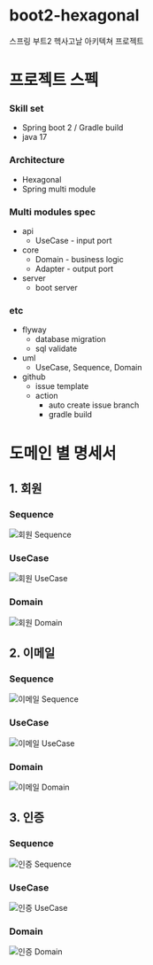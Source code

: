 # boot2-hexagonal
스프링 부트2 헥사고날 아키텍쳐 프로젝트

# 프로젝트 스펙
### Skill set
  * Spring boot 2 / Gradle build
  * java 17

### Architecture
  * Hexagonal
  * Spring multi module

### Multi modules spec
  * api
    * UseCase - input port
  * core
    * Domain - business logic
    * Adapter - output port
  * server 
    * boot server

### etc
  * flyway
    * database migration
    * sql validate
  * uml
    * UseCase, Sequence, Domain
  * github
    * issue template
    * action
      * auto create issue branch
      * gradle build

# 도메인 별 명세서
## 1. 회원
### Sequence
![회원 Sequence](http://www.plantuml.com/plantuml/proxy?src=https://raw.githubusercontent.com/dykim-base-project/boot2-hexagonal/main/.uml/member/Sequence.puml)

### UseCase
![회원 UseCase](http://www.plantuml.com/plantuml/proxy?src=https://raw.githubusercontent.com/dykim-base-project/boot2-hexagonal/main/.uml/member/UseCase.puml)

### Domain
![회원 Domain](http://www.plantuml.com/plantuml/proxy?src=https://raw.githubusercontent.com/dykim-base-project/boot2-hexagonal/main/.uml/member/Domain.puml)

## 2. 이메일
### Sequence
![이메일 Sequence](http://www.plantuml.com/plantuml/proxy?src=https://raw.githubusercontent.com/dykim-base-project/boot2-hexagonal/main/.uml/email/Sequence.puml)

### UseCase
![이메일 UseCase](http://www.plantuml.com/plantuml/proxy?src=https://raw.githubusercontent.com/dykim-base-project/boot2-hexagonal/main/.uml/email/UseCase.puml)

### Domain
![이메일 Domain](http://www.plantuml.com/plantuml/proxy?src=https://raw.githubusercontent.com/dykim-base-project/boot2-hexagonal/main/.uml/email/Domain.puml)

## 3. 인증
### Sequence
![인증 Sequence](http://www.plantuml.com/plantuml/proxy?src=https://raw.githubusercontent.com/dykim-base-project/boot2-hexagonal/main/.uml/authentication/Sequence.puml)

### UseCase
![인증 UseCase](http://www.plantuml.com/plantuml/proxy?src=https://raw.githubusercontent.com/dykim-base-project/boot2-hexagonal/main/.uml/authentication/UseCase.puml)

### Domain
![인증 Domain](http://www.plantuml.com/plantuml/proxy?src=https://raw.githubusercontent.com/dykim-base-project/boot2-hexagonal/main/.uml/authentication/Domain.puml)

